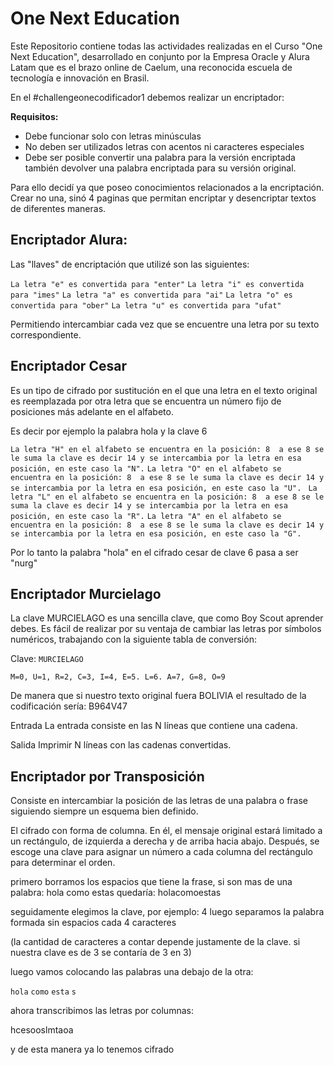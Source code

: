 # One Next Education

Este Repositorio contiene todas las actividades realizadas en el Curso "One Next Education", desarrollado en conjunto por la Empresa Oracle y Alura Latam que es el brazo online de Caelum, una reconocida escuela de tecnología e innovación en Brasil.

En el #challengeonecodificador1 debemos realizar un encriptador:

**Requisitos:**
- Debe funcionar solo con letras minúsculas
- No deben ser utilizados letras con acentos ni caracteres especiales
- Debe ser posible convertir una palabra para la versión encriptada también devolver una palabra encriptada para su versión original. 

Para ello decidí ya que poseo conocimientos relacionados a la encriptación.
Crear no una, sinó 4 paginas que permitan encriptar y desencriptar textos de diferentes maneras.

## Encriptador Alura:

Las "llaves" de encriptación que utilizé son las siguientes:

`La letra "e" es convertida para "enter"`
`La letra "i" es convertida para "imes"`
`La letra "a" es convertida para "ai"`
`La letra "o" es convertida para "ober"`
`La letra "u" es convertida para "ufat"`

Permitiendo intercambiar cada vez que se encuentre una letra por su texto correspondiente.

## Encriptador Cesar

Es un tipo de cifrado por sustitución en el que una letra en el texto original es reemplazada por otra letra que se encuentra un número fijo de posiciones más adelante en el alfabeto. 

 Es decir por ejemplo la palabra hola y la clave 6

 `La letra "H" en el alfabeto se encuentra en la posición: 8  a ese 8 se le suma la clave es decir 14 y se intercambia por la letra en esa posición, en este caso la "N".`
 `La letra "O" en el alfabeto se encuentra en la posición: 8  a ese 8 se le suma la clave es decir 14 y se intercambia por la letra en esa posición, en este caso la "U".`
` La letra "L" en el alfabeto se encuentra en la posición: 8  a ese 8 se le suma la clave es decir 14 y se intercambia por la letra en esa posición, en este caso la "R".`
 `La letra "A" en el alfabeto se encuentra en la posición: 8  a ese 8 se le suma la clave es decir 14 y se intercambia por la letra en esa posición, en este caso la "G".`

 Por lo tanto la palabra "hola" en el cifrado cesar de clave 6 pasa a ser "nurg"

## Encriptador Murcielago

La clave MURCIELAGO es una sencilla clave, que como Boy Scout aprender debes. Es fácil de realizar por su ventaja de cambiar las letras por símbolos numéricos, trabajando con la siguiente tabla de conversión:

Clave: `MURCIELAGO`

`M=0, U=1, R=2, C=3, I=4, E=5. L=6. A=7, G=8, O=9`

De manera que si nuestro texto original fuera BOLIVIA 
el resultado de la codificación sería: B964V47

Entrada
La entrada consiste en las N líneas que contiene una cadena.

Salida
Imprimir N líneas con las cadenas convertidas.


## Encriptador por Transposición

Consiste en intercambiar la posición de las letras de una palabra o frase siguiendo siempre un esquema bien definido.

El cifrado con forma de columna. En él, el mensaje original estará limitado a un rectángulo, de izquierda a derecha y de arriba hacia abajo. Después, se escoge una clave para asignar un número a cada columna del rectángulo para determinar el orden.

primero borramos los espacios que tiene la frase, si son mas de una palabra:
hola como estas quedaría: holacomoestas

seguidamente elegimos la clave, por ejemplo: 4
luego separamos la palabra formada sin espacios cada 4 caracteres 

(la cantidad de caracteres a contar depende justamente de la clave. si nuestra clave es de  3 se contaría de 3 en 3)

luego vamos colocando las palabras una debajo de la otra:

`hola`
`como`
`esta`
`s`

ahora transcribimos las letras por columnas:

hcesooslmtaoa

y de esta manera ya lo tenemos cifrado